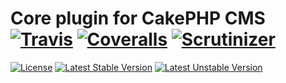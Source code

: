 # Core plugin for CakePHP CMS [![Travis](https://img.shields.io/travis/CakeCMS/Core.svg?maxAge=2592000?style=flat-square)]() [![Coveralls](https://img.shields.io/coveralls/CakeCMS/Core.svg?maxAge=2592000?style=flat-square)]() [![Scrutinizer](https://img.shields.io/scrutinizer/g/CakeCMS/Core.svg?maxAge=2592000?style=flat-square)]()

[![License](https://poser.pugx.org/cake-cms/core/license?format=flat-square)](https://packagist.org/packages/cake-cms/core) [![Latest Stable Version](https://poser.pugx.org/cake-cms/core/v/stable?format=flat-square)](https://packagist.org/packages/cake-cms/core) [![Latest Unstable Version](https://poser.pugx.org/cake-cms/core/v/unstable?format=flat-square)](https://packagist.org/packages/cake-cms/core)
